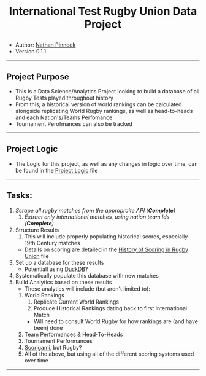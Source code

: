 <h1><p align="center">International Test Rugby Union Data Project</p></h1>

- Author: [Nathan Pinnock](https://www.linkedin.com/in/nathan-pinnock)
- Version 0.1.1
------
## Project Purpose
- This is a Data Science/Analytics Project looking to build a database of all Rugby Tests played throughout history
- From this; a historical version of world rankings can be calculated alongside replicating World Rugby rankings, as well as head-to-heads and each Nation's/Teams Perfomance
- Tournament Perofmances can also be tracked
------
## Project Logic
- The Logic for this project, as well as any changes in logic over time, can be found in the [Project Logic](./docs/project_logic.md) file
------
## Tasks:
1. _Scrape all rugby matches from the appropraite API (**Complete**)_
    1. _Extract only international matches, using nation team Ids (**Complete**)_
2. Structure Results
    1. This will include properly populating historical scores, especially 19th Century matches
    - Details on scoring are detailed in the [History of Scoring in Rugby Union](./docs/history_of_scoring_in_rugby_union.md) file
3. Set up a database for these results
    - Potentiall using [DuckDB](https://duckdb.org/)?
4. Systematically populate this database with new matches
5. Build Analytics based on these results
    - These analytics will include (but aren't limited to):
    1. World Rankings
        1. Replicate Current World Rankings
        2. Produce Historical Rankings dating back to first International Match
        - Will need to consult World Rugby for how rankings are (and have been) done
    2. Team Performances & Head-To-Heads
    3. Tournament Performances
    4. [Scorigami](https://nflscorigami.com), but Rugby?
    5. All of the above, but using all of the different scoring systems used over time
------
